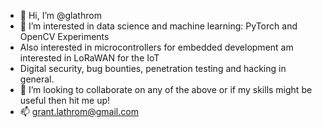 - 👋 Hi, I’m @glathrom
- 👀 I’m interested in data science and machine learning: PyTorch and OpenCV Experiments
- Also interested in microcontrollers for embedded development am interested in LoRaWAN for the IoT
- Digital security, bug bounties, penetration testing and hacking in general.
- 💞️ I’m looking to collaborate on any of the above or if my skills might be useful then hit me up!
- 📫 grant.lathrom@gmail.com

<!---
glathrom/glathrom is a ✨ special ✨ repository because its `README.md` (this file) appears on your GitHub profile.
You can click the Preview link to take a look at your changes.
--->
